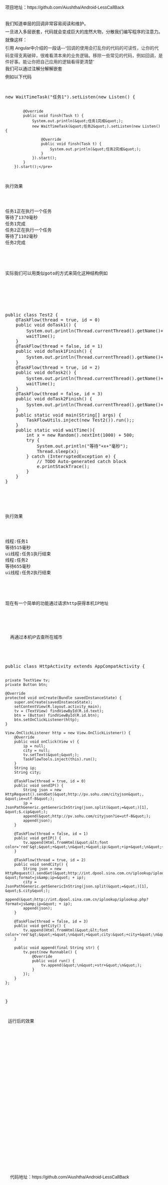 <p style="margin-top:0px; margin-bottom:0px; padding-top:0px; padding-bottom:0px; font-family:Arial; font-size:14px; line-height:26px">
	<br />
	
</p>
<p style="margin-top:0px; margin-bottom:0px; padding-top:0px; padding-bottom:0px; font-family:Arial; font-size:14px; line-height:26px">
	项目地址：https://github.com/Aiushtha/Android-LessCallBack
</p>
<p style="margin-top:0px; margin-bottom:0px; padding-top:0px; padding-bottom:0px; font-family:Arial; font-size:14px; line-height:26px">
	<br />
	
</p>
<p style="margin-top:0px; margin-bottom:0px; padding-top:0px; padding-bottom:0px; font-family:Arial; font-size:14px; line-height:26px">
	我们知道单层的回调非常容易阅读和维护。
</p>
<p style="margin-top:0px; margin-bottom:0px; padding-top:0px; padding-bottom:0px; font-family:Arial; font-size:14px; line-height:26px">
	一旦进入多层嵌套，代码就会变成巨大的庞然大物，分散我们编写程序的注意力。就像这样：
</p>
<p style="margin-top:0px; margin-bottom:0px; padding-top:0px; padding-bottom:0px; font-family:Arial; font-size:14px; line-height:26px">
	<img src="http://img.blog.csdn.net/20160401095303130?watermark/2/text/aHR0cDovL2Jsb2cuY3Nkbi5uZXQv/font/5a6L5L2T/fontsize/400/fill/I0JBQkFCMA==/dissolve/70/gravity/Center" alt="" />
</p>
<p style="margin-top:0px; margin-bottom:0px; padding-top:0px; padding-bottom:0px; font-family:Arial; font-size:14px; line-height:26px">
	引用 Angular中介绍的一段话---“<span style="color:rgb(51,51,51); font-family:'Helvetica Neue',Helvetica,Arial,sans-serif; line-height:20px">回调的使用会打乱你的代码的可读性，让你的代码变得支离破碎，很难看清本来的业务逻辑。移除一些常见的代码，例如回调，是件好事。能让你把自己应用的逻辑看得更清楚”</span>
</p>
<p style="margin-top:0px; margin-bottom:0px; padding-top:0px; padding-bottom:0px; font-family:Arial; font-size:14px; line-height:26px">
	<img src="http://img.blog.csdn.net/20160401095313270?watermark/2/text/aHR0cDovL2Jsb2cuY3Nkbi5uZXQv/font/5a6L5L2T/fontsize/400/fill/I0JBQkFCMA==/dissolve/70/gravity/Center" alt="" />
</p>
<p style="margin-top:0px; margin-bottom:0px; padding-top:0px; padding-bottom:0px; font-family:Arial; font-size:14px; line-height:26px">
	我们可以通过注解分解解嵌套
</p>
<p style="margin-top:0px; margin-bottom:0px; padding-top:0px; padding-bottom:0px; font-family:Arial; font-size:14px; line-height:26px">
	例如以下代码
</p>
<p style="margin-top:0px; margin-bottom:0px; padding-top:0px; padding-bottom:0px; font-family:Arial; font-size:14px; line-height:26px">
	<br />
	
</p>
<p style="margin-top:0px; margin-bottom:0px; padding-top:0px; padding-bottom:0px; font-family:Arial; font-size:14px; line-height:26px">
</p>
<pre code_snippet_id="1630449" snippet_file_name="blog_20160331_1_3182537" name="code" class="java">new WaitTimeTask(&quot;任务1&quot;).setListen(new Listen() {

			@Override
			public void finsh(Task t) {
				System.out.println(&quot;任务1完成&quot;);
				new WaitTimeTask(&quot;任务2&quot;).setListen(new Listen() {

					@Override
					public void finsh(Task t) {
						System.out.println(&quot;任务2完成&quot;);
					}
				}).start();
			}
		}).start();</pre>
<pre code_snippet_id="1630449" snippet_file_name="blog_20160331_5_8678223" name="code" class="java">执行效果</pre>
<pre code_snippet_id="1630449" snippet_file_name="blog_20160331_3_3978141" name="code" class="java">任务1正在执行一个任务
等待了1370毫秒
任务1完成
任务2正在执行一个任务
等待了1102毫秒
任务2完成</pre>
<br />
实际我们可以用类似goto的方式来简化这种结构例如
<p>
</p>
<p style="margin-top:0px; margin-bottom:0px; padding-top:0px; padding-bottom:0px; font-family:Arial; font-size:14px; line-height:26px">
</p>
<pre code_snippet_id="1630449" snippet_file_name="blog_20160331_4_771775" name="code" class="java">public class Test2 {
	@TaskFlow(thread = true, id = 0)
	public void doTask1() {
		System.out.println(Thread.currentThread().getName()+&quot;:&quot;+&quot;任务1&quot;);
		waitTime();
	}
	@TaskFlow(thread = false, id = 1)
	public void doTask1Finish() {
		System.out.println(Thread.currentThread().getName()+&quot;:&quot;+&quot;任务1执行结束&quot;);
	}
	@TaskFlow(thread = true, id = 2)
	public void doTask2() {
		System.out.println(Thread.currentThread().getName()+&quot;:&quot;+&quot;任务2&quot;);
		waitTime();
	}
	@TaskFlow(thread = false, id = 3)
	public void doTask2Finish() {
		System.out.println(Thread.currentThread().getName()+&quot;:&quot;+&quot;任务2执行结束&quot;);
	}
	public static void main(String[] args) {
		TaskFlowUtils.inject(new Test2()).run();;
	}
	public static void waitTime(){
		int x = new Random().nextInt(1000) + 500;
		try {
			System.out.println(&quot;等待&quot;+x+&quot;毫秒&quot;);
			Thread.sleep(x);
		} catch (InterruptedException e) {
			// TODO Auto-generated catch block
			e.printStackTrace();
		}
	}
}</pre>
<br />

<pre code_snippet_id="1630449" snippet_file_name="blog_20160331_5_8678223" name="code" class="java">执行效果</pre>
<pre code_snippet_id="1630449" snippet_file_name="blog_20160331_6_2440215" name="code" class="java">线程:任务1
等待515毫秒
ui线程:任务1执行结束
线程:任务2
等待655毫秒
ui线程:任务2执行结束
</pre>
<br />
现在有一个简单的功能通过请求http获得本机IP地址
<p>
</p>
<p style="margin-top:0px; margin-bottom:0px; padding-top:0px; padding-bottom:0px; font-family:Arial; font-size:14px; line-height:26px">
	再通过本机IP去查所在城市
</p>
<p style="margin-top:0px; margin-bottom:0px; padding-top:0px; padding-bottom:0px; font-family:Arial; font-size:14px; line-height:26px">
</p>
<pre code_snippet_id="1630449" snippet_file_name="blog_20160331_7_7282001" name="code" class="java">public class HttpActivity extends AppCompatActivity {

    private TextView tv;
    private Button btn;

    @Override
    protected void onCreate(Bundle savedInstanceState) {
        super.onCreate(savedInstanceState);
        setContentView(R.layout.activity_main);
        tv = (TextView) findViewById(R.id.text);
        btn = (Button) findViewById(R.id.btn);
        btn.setOnClickListener(http);
    }

    View.OnClickListener http = new View.OnClickListener() {
        @Override
        public void onClick(View v) {
            ip = null;
            city = null;
            tv.setText(&quot;&quot;);
            TaskFlowTools.inject(this).run();
        }
        String ip;
        String city;

        @TaskFlow(thread = true, id = 0)
        public void sendIP() {
            String json = new HttpRequest().sendGet(&quot;http://pv.sohu.com/cityjson&quot;, &quot;ie=utf-8&quot;);
            ip = JsonPathGeneric.getGenericInString(json.split(&quot;=&quot;)[1], &quot;$.cip&quot;);
            append(&quot;http://pv.sohu.com/cityjson?ie=utf-8&quot;);
            append(json);
        }

        @TaskFlow(thread = false, id = 1)
        public void getIP() {
            tv.append(Html.fromHtml(&quot;&lt;font color='red'&gt;&quot;+&quot;\n&quot;+&quot;ip:&quot;+ip+&quot;\n&quot;+&quot;&lt;/font&gt;&quot;));
        }

        @TaskFlow(thread = true, id = 2)
        public void sendCity() {
            String json = new HttpRequest().sendGet(&quot;http://int.dpool.sina.com.cn/iplookup/iplookup.php&quot;, &quot;format=js&amp;ip=&quot; + ip);
            city = JsonPathGeneric.getGenericInString(json.split(&quot;=&quot;)[1], &quot;$.city&quot;);
            append(&quot;http://int.dpool.sina.com.cn/iplookup/iplookup.php?format=js&amp;ip=&quot; + ip);
            append(json);
        }

        @TaskFlow(thread = false, id = 3)
        public void getCity() {
            tv.append(Html.fromHtml(&quot;&lt;font color='red'&gt;&quot;+&quot;\n&quot;+&quot;city:&quot;+city+&quot;\n&quot;+&quot;&lt;/font&gt;&quot;));
        }

        public void append(final String str) {
            tv.post(new Runnable() {
                @Override
                public void run() {
                    tv.append(&quot;\n&quot;+str+&quot;\n&quot;);
                }
            });
        }
    };


}
</pre>
<br />
运行后的效果
<p>
</p>
<p style="margin-top:0px; margin-bottom:0px; padding-top:0px; padding-bottom:0px; font-family:Arial; font-size:14px; line-height:26px">
	<img src="http://img.blog.csdn.net/20160331152120898?watermark/2/text/aHR0cDovL2Jsb2cuY3Nkbi5uZXQv/font/5a6L5L2T/fontsize/400/fill/I0JBQkFCMA==/dissolve/70/gravity/Center" alt="" /><br />
	
</p>
<p style="margin-top:0px; margin-bottom:0px; padding-top:0px; padding-bottom:0px; font-family:Arial; font-size:14px; line-height:26px">
	<br />
	
</p>
<p style="margin-top:0px; margin-bottom:0px; padding-top:0px; padding-bottom:0px; font-family:Arial; font-size:14px; line-height:26px">
	<br />
	
</p>
<p style="margin-top:0px; margin-bottom:0px; padding-top:0px; padding-bottom:0px; font-family:Arial; font-size:14px; line-height:26px">
	代码地址：https://github.com/Aiushtha/Android-LessCallBack
</p>